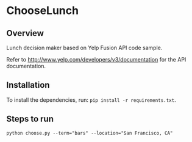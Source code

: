# ChooseLunch

## Overview
Lunch decision maker based on Yelp Fusion API code sample.

Refer to http://www.yelp.com/developers/v3/documentation for the API
documentation.

## Installation
To install the dependencies, run:
`pip install -r requirements.txt`.

## Steps to run
`python choose.py --term="bars" --location="San Francisco, CA"`
